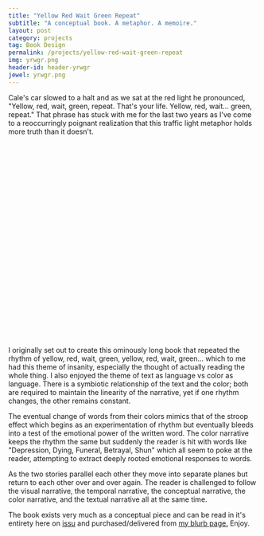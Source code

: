```yaml
---
title: "Yellow Red Wait Green Repeat"
subtitle: "A conceptual book. A metaphor. A memoire."
layout: post
category: projects
tag: Book Design
permalink: /projects/yellow-red-wait-green-repeat
img: yrwgr.png
header-id: header-yrwgr
jewel: yrwgr.png
---
```


<div class="wrapper case-study" markdown="1">

Cale's car slowed to a halt and as we sat at the red light he pronounced, "Yellow, red, wait, green, repeat. That's your life. Yellow, red, wait... green, repeat." That phrase has stuck with me for the last two years as I've come to a reoccurringly poignant realization that this traffic light metaphor holds more truth than it doesn't.

</div>

<div class="wrapper-l">

<div data-configid="11639806/33014136" style="width:100%; height:394px;" class="issuuembed"></div><script type="text/javascript" src="//e.issuu.com/embed.js" async="true"></script>

</div>
<div class="wrapper case-study" markdown="1">

I originally set out to create this ominously long book that repeated the rhythm of yellow, red, wait, green, yellow, red, wait, green... which to me had this theme of insanity, especially the thought of actually reading the whole thing. I also enjoyed the theme of text as language vs color as language. There is a symbiotic relationship of the text and the color; both are required to maintain the linearity of the narrative, yet if one rhythm changes, the other remains constant. 

The eventual change of words from their colors mimics that of the stroop effect which begins as an experimentation of rhythm but eventually bleeds into a test of the emotional power of the written word. The color narrative keeps the rhythm the same but suddenly the reader is hit with words like "Depression, Dying, Funeral, Betrayal, Shun" which all seem to poke at the reader, attempting to extract deeply rooted emotional responses to words.

As the two stories parallel each other they move into separate planes but return to each other over and over again. The reader is challenged to follow the visual narrative, the temporal narrative, the conceptual narrative, the color narrative, and the textual narrative all at the same time.

The book exists very much as a conceptual piece and can be read in it's entirety here on <a href="http://issuu.com/alexanderussell/docs/yellowredwaitgreenrepeat/1" target="_blank">issu</a> and purchased/delivered from <a href="http://www.blurb.com/b/5162606-yellow-red-wait-green-repeat" target="_blank" >my blurb page.</a> Enjoy.

</div>
